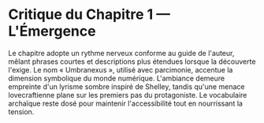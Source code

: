 # Critique du Chapitre 1 — L'Émergence
Le chapitre adopte un rythme nerveux conforme au guide de l'auteur, mêlant phrases courtes et descriptions plus étendues lorsque la découverte l'exige.
Le nom « Umbranexus », utilisé avec parcimonie, accentue la dimension symbolique du monde numérique. L'ambiance demeure empreinte d'un lyrisme sombre inspiré de Shelley, tandis qu'une menace lovecraftienne plane sur les premiers pas du protagoniste.
Le vocabulaire archaïque reste dosé pour maintenir l'accessibilité tout en nourrissant la tension.
